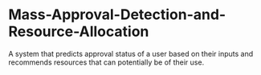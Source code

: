 # Mass-Approval-Detection-and-Resource-Allocation
A system that predicts approval status of a user based on their inputs and recommends resources that can potentially be of their use.
